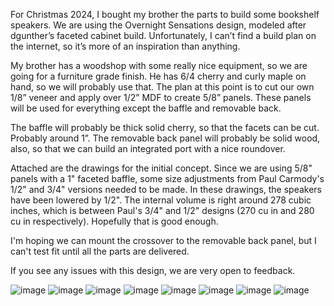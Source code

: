 For Christmas 2024, I bought my brother the parts to build some bookshelf speakers. We are using the Overnight Sensations design, modeled after dgunther’s faceted cabinet build. Unfortunately, I can’t find a build plan on the internet, so it’s more of an inspiration than anything.

My brother has a woodshop with some really nice equipment, so we are going for a furniture grade finish. He has 6/4 cherry and curly maple on hand, so we will probably use that. The plan at this point is to cut our own 1/8” veneer and apply over 1/2” MDF to create 5/8” panels. These panels will be used for everything except the baffle and removable back.

The baffle will probably be thick solid cherry, so that the facets can be cut. Probably around 1”. The removable back panel will probably be solid wood, also, so that we can build an integrated port with a nice roundover.

Attached are the drawings for the initial concept. Since we are using 5/8" panels with a 1" faceted baffle, some size adjustments from Paul Carmody's 1/2" and 3/4" versions needed to be made. In these drawings, the speakers have been lowered by 1/2". The internal volume is right around 278 cubic inches, which is between Paul's 3/4" and 1/2" designs (270 cu in and 280 cu in respectively). Hopefully that is good enough.

I'm hoping we can mount the crossover to the removable back panel, but I can't test fit until all the parts are delivered.

If you see any issues with this design, we are very open to feedback.

![image](/3d-models/renders/renders/v1-animation-closed.gif)
![image](3d-models/renders/renders/v1-animation-open.gif)
![image](3d-models/renders/renders/v1-back-off.png)
![image](3d-models/renders/renders/v1-exploded-front.png)
![image](3d-models/renders/renders/v1-exploded-rear.png)
![image](3d-models/renders/renders/v1-front.png)
![image](3d-models/renders/renders/v1-rear.png)
![image](3d-models/renders/renders/v1-under.png)
